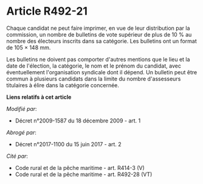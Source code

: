 # Article R492-21

Chaque candidat ne peut faire imprimer, en vue de leur distribution par la commission, un nombre de bulletins de vote
supérieur de plus de 10 % au nombre des électeurs inscrits dans sa catégorie. Les bulletins ont un format de 105 × 148 mm. 

Les bulletins ne doivent pas comporter d'autres mentions que le lieu et la date de l'élection, la catégorie, le nom et le
prénom du candidat, avec éventuellement l'organisation syndicale dont il dépend. Un bulletin peut être commun à plusieurs
candidats dans la limite du nombre d'assesseurs titulaires à élire dans la catégorie concernée.

**Liens relatifs à cet article**

_Modifié par_:

  - Décret n°2009-1587 du 18 décembre 2009 - art. 1

_Abrogé par_:

  - Décret n°2017-1100 du 15 juin 2017 - art. 2

_Cité par_:

  - Code rural et de la pêche maritime - art. R414-3 (V)
  - Code rural et de la pêche maritime - art. R492-28 (VT)
